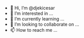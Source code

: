 - 👋 Hi, I’m @djekicesar
- 👀 I’m interested in ...
- 🌱 I’m currently learning ...
- 💞️ I’m looking to collaborate on ...
- 📫 How to reach me ...

<!---
djekicesar/djekicesar is a ✨ special ✨ repository because its `README.md` (this file) appears on your GitHub profile.
You can click the Preview link to take a look at your changes.
--->
